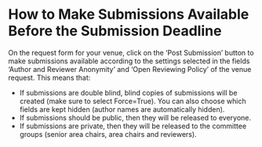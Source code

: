 # How to Make Submissions Available Before the Submission Deadline

On the request form for your venue, click on the ‘Post Submission’ button to make submissions available according to the settings selected in the fields ‘Author and Reviewer Anonymity’ and ‘Open Reviewing Policy’ of the venue request. This means that:

* If submissions are double blind, blind copies of submissions will be created (make sure to select Force=True). You can also choose which fields are kept hidden (author names are automatically hidden).
* If submissions should be public, then they will be released to everyone.
* If submissions are private, then they will be released to the committee groups (senior area chairs, area chairs and reviewers).
